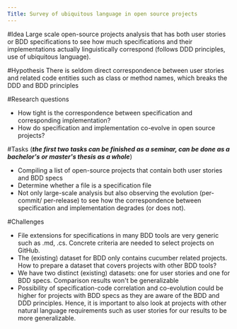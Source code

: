 ```yaml
---
Title: Survey of ubiquitous language in open source projects
---
```


#Idea
Large scale open-source projects analysis that has both user stories or BDD specifications to see how much specifications and their implementations actually linguistically correspond (follows DDD principles, use of ubiquitous language).

#Hypothesis
There is seldom direct correspondence between user stories and related code entities such as class or method names, which breaks the DDD and BDD principles

#Research questions

- How tight is the correspondence between specification and corresponding implementation?
- How do specification and implementation co-evolve in open source projects?

#Tasks 
(***the first two tasks can be finished as a seminar, can be done as a bachelor's or master's thesis as a whole***)

- Compiling a list of open-source projects that contain both user stories and BDD specs
- Determine whether a file is a specification file
- Not only large-scale analysis but also observing the evolution (per-commit/ per-release) to see how the correspondence between specification and implementation degrades (or does not). 

#Challenges

- File extensions for specifications in many BDD tools are very generic such as .md, .cs. Concrete criteria are needed to select projects on GitHub.
- The (existing) dataset for BDD only contains cucumber related projects. How to prepare a dataset that covers projects with other BDD tools? 
- We have two distinct (existing) datasets: one for user stories and one for BDD specs. Comparison results won't be generalizable
- Possibility of specification-code correlation and co-evolution could be higher for projects with BDD specs as they are aware of the BDD and DDD principles. Hence, it is important to also look at projects with other natural language requirements such as user stories for our results to be more generalizable. 
